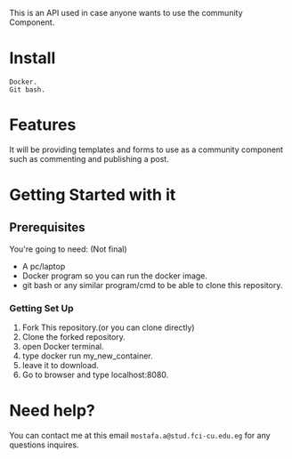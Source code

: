 This is an API used in case anyone wants to use the community Component.
# Install

```
Docker.
Git bash.
```

# Features

It will be providing templates and forms to use as a community component such as commenting and publishing a post.

# Getting Started with it

## Prerequisites
You're going to need:
(Not final)
* A pc/laptop
* Docker program so you can run the docker image.
* git bash or any similar program/cmd to be able to clone this repository.

### Getting Set Up

1. Fork This repository.(or you can clone directly)
2. Clone the forked repository.
3. open Docker terminal.
4. type docker run my_new_container.
5. leave it to download.
6. Go to browser and type localhost:8080.

# Need help? 
You can contact me at this email ``mostafa.a@stud.fci-cu.edu.eg`` for any questions inquires.
